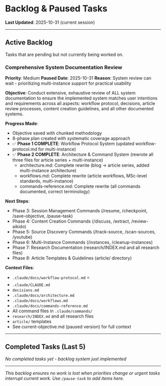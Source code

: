 # Backlog & Paused Tasks

**Last Updated**: 2025-10-31 (current session)

---

## Active Backlog

Tasks that are pending but not currently being worked on.

### Comprehensive System Documentation Review
**Priority**: Medium
**Paused Date**: 2025-10-31
**Reason**: System review can wait - prioritizing multi-instance support for practical usability

**Objective**: Conduct extensive, exhaustive review of ALL system documentation to ensure the implemented system matches user intentions and requirements across all aspects: workflow protocol, decisions, article review processes, content creation guidelines, and all other documented systems.

**Progress Made**:
- Objective saved with chunked methodology
- 8-phase plan created with systematic coverage approach
- ✅ **Phase 1 COMPLETE**: Workflow Protocol System (updated workflow-protocol.md for multi-instance)
- ✅ **Phase 2 COMPLETE**: Architecture & Command System (rewrote all three files for article series + multi-instance)
  - architecture.md: Complete rewrite (blog → article series, added multi-instance architecture)
  - workflows.md: Complete rewrite (article workflows, MSc-level standards, multi-instance)
  - commands-reference.md: Complete rewrite (all commands documented, correct terminology)

**Next Steps**:
- Phase 3: Session Management Commands (/resume, /checkpoint, /save-objective, /pause-task)
- Phase 4: Content Creation Commands (/discuss, /extract, /review-aikido)
- Phase 5: Source Discovery Commands (/track-source, /scan-sources, /youtube)
- Phase 6: Multi-Instance Commands (/instances, /cleanup-instances)
- Phase 7: Research Documentation (research/INDEX.md and all research files)
- Phase 8: Article Templates & Guidelines (article/ directory)

**Context Files**:
- `.claude/docs/workflow-protocol.md` ⭐
- `.claude/CLAUDE.md`
- `decisions.md`
- `.claude/docs/architecture.md`
- `.claude/docs/workflows.md`
- `.claude/docs/commands-reference.md`
- All command files in `.claude/commands/`
- `research/INDEX.md` and all research files
- `article/` templates
- See current-objective.md (paused version) for full context

---

## Completed Tasks (Last 5)

*No completed tasks yet - backlog system just implemented*

---

*This backlog ensures no work is lost when priorities change or urgent tasks interrupt current work. Use `/pause-task` to add items here.*
